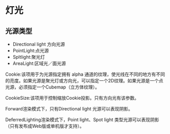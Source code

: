# 灯光

## 光源类型

+ Directional light 方向光源
+ PointLight:点光源
+ Spltlight:聚光灯
+ AreaLight:区域光／面光源



Cookie:该项用于为光源指定拥有 alpha 通道的纹理，使光线在不同的地方有不同的亮度。如果光源是聚光灯或方向光，可以指定一个2D纹理。如果光源是一个点光源，必须指定一个Cubemap（立方体纹理）。

CookieSize:该项用于控制缩放Cookie投影。只有方向光有该参数。

Forward渲染模式下，只有Directional light 光源可以表现阴影。

DeferredLighting渲染模式下，Point light、Spot light 类型光源可以表现阴影（只有发布成Web版或单机版才支持）。

> 